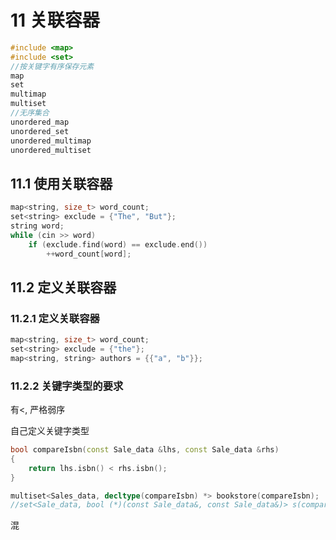# 11 关联容器
```c++
#include <map>
#include <set>
//按关键字有序保存元素
map
set
multimap
multiset
//无序集合
unordered_map
unordered_set
unordered_multimap
unordered_multiset
```
## 11.1 使用关联容器
```c++
map<string, size_t> word_count;
set<string> exclude = {"The", "But"};
string word;
while (cin >> word)
    if (exclude.find(word) == exclude.end())
        ++word_count[word];
```
## 11.2 定义关联容器
### 11.2.1 定义关联容器
```c++
map<string, size_t> word_count;
set<string> exclude = {"the"};
map<string, string> authors = {{"a", "b"}};
```
### 11.2.2 关键字类型的要求
有<, 严格弱序

自己定义关键字类型
```c++
bool compareIsbn(const Sale_data &lhs, const Sale_data &rhs) 
{
    return lhs.isbn() < rhs.isbn();
}

multiset<Sales_data, decltype(compareIsbn) *> bookstore(compareIsbn);
//set<Sale_data, bool (*)(const Sale_data&, const Sale_data&)> s(compareIsbn);
```

混
